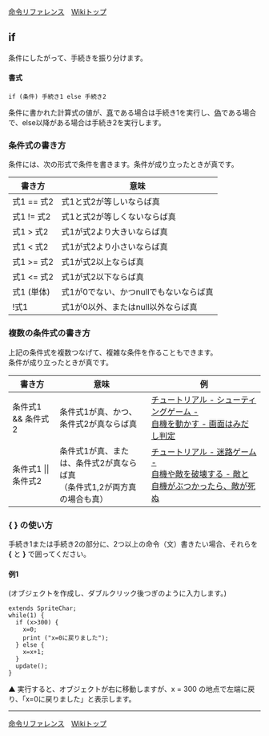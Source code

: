 
[命令リファレンス](./reference)&emsp;[Wikiトップ](./)

<title>命令リファレンス - if</title>

## if
条件にしたがって、手続きを振り分けます。

#### 書式
```
if (条件) 手続き1 else 手続き2
```
条件に書かれた計算式の値が、[真](./rf-true-false)である場合は手続き1を実行し、[偽](./rf-true-false)である場合で、else以降がある場合は手続き2を実行します。

### 条件式の書き方
条件には、次の形式で条件を書きます。条件が成り立ったときが真です。

|書き方|意味|
|-|-|
|式1 == 式2|式1と式2が等しいならば真|
|式1 != 式2|式1と式2が等しくないならば真|
|式1 > 式2|式1が式2より大きいならば真|
|式1 < 式2|式1が式2より小さいならば真|
|式1 >= 式2|式1が式2以上ならば真|
|式1 <= 式2|式1が式2以下ならば真|
|式1 (単体)|式1が0でない、かつnullでもないならば真|
|!式1|式1が0以外、またはnull以外ならば真|

### 複数の条件式の書き方
上記の条件式を複数つなげて、複雑な条件を作ることもできます。  
条件が成り立ったときが真です。

|書き方|意味|例|
|-|-|-|
|条件式1 && 条件式2|条件式1が真、かつ、条件式2が真ならば真|<a href="./tr-stg01#screenout">チュートリアル - シューティングゲーム - <br>自機を動かす - 画面はみだし判定</a>|
|条件式1 &#124;&#124; 条件式2|条件式1が真、または、条件式2が真ならば真<br>（条件式1,2が両方真の場合も真）|<a href="./tr-maze04#crashdie">チュートリアル - 迷路ゲーム - <br>自機や敵を破壊する - 敵と自機がぶつかったら、敵が死ぬ</a>|

### { } の使い方
手続き1または手続き2の部分に、2つ以上の命令（文）書きたい場合、それらを **{** と **}** で囲ってください。

#### 例1
(オブジェクトを作成し、ダブルクリック後つぎのように入力します。)
```
extends SpriteChar;
while(1) {
  if (x>300) {
    x=0;
    print ("x=0に戻りました");
  } else {
    x=x+1;
  }
  update();
}
```

▲ 実行すると、オブジェクトが右に移動しますが、x = 300 の地点で左端に戻り、「x=0に戻りました」と表示します。

***

[命令リファレンス](./reference)&emsp;[Wikiトップ](./)

